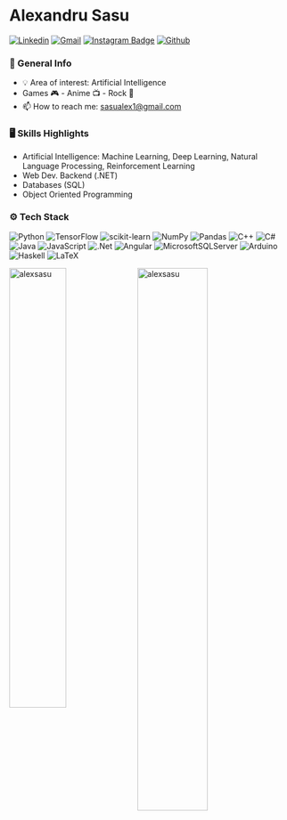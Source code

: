 <!--
**alexsasu/alexsasu** is a ✨ _special_ ✨ repository because its `README.md` (this file) appears on your GitHub profile.

Here are some ideas to get you started:

- 🔭 I’m currently working on ...
- 🌱 I’m currently learning ...
- 👯 I’m looking to collaborate on ...
- 🤔 I’m looking for help with ...
- 💬 Ask me about ...
- 📫 How to reach me: ...
- 😄 Pronouns: ...
- ⚡ Fun fact: ...
-->

# Alexandru Sasu

<!-- [![Hits](https://hits.seeyoufarm.com/api/count/incr/badge.svg?url=https%3A%2F%2Fgithub.com%2Falexsasu%2Falexsasu&count_bg=%2379C83D&title_bg=%23555555&icon=&icon_color=%23E7E7E7&title=Profile+Views&edge_flat=false)](https://hits.seeyoufarm.com) -->
[![Linkedin](https://img.shields.io/badge/-LinkedIn-blue?style=flat&logo=Linkedin&logoColor=white)](https://www.linkedin.com/in/alexsasu/)
[![Gmail](https://img.shields.io/badge/-Gmail-c14438?style=flat&logo=Gmail&logoColor=white)](mailto:sasualex1@gmail.com)
[![Instagram Badge](https://img.shields.io/badge/-Instagram-purple?logo=instagram&logoColor=white&link=https://instagram.com/alex_sasu01/)](https://www.instagram.com/alex_sasu01)
[![Github](https://img.shields.io/github/followers/alexsasu?label=Follow&style=social)](https://github.com/alexsasu)

### 📃 General Info

- 💡 Area of interest: Artificial Intelligence
- Games 🎮 - Anime 📺 - Rock 🎵
- 📫 How to reach me: sasualex1@gmail.com

### 🖥 Skills Highlights

- Artificial Intelligence: Machine Learning, Deep Learning, Natural Language Processing, Reinforcement Learning
- Web Dev. Backend (.NET)
- Databases (SQL)
- Object Oriented Programming

### ⚙ Tech Stack

![Python](https://img.shields.io/badge/python-3670A0?style=for-the-badge&logo=python&logoColor=ffdd54) ![TensorFlow](https://img.shields.io/badge/TensorFlow-%23FF6F00.svg?style=for-the-badge&logo=TensorFlow&logoColor=white) ![scikit-learn](https://img.shields.io/badge/scikit--learn-%23F7931E.svg?style=for-the-badge&logo=scikit-learn&logoColor=white) ![NumPy](https://img.shields.io/badge/numpy-%23013243.svg?style=for-the-badge&logo=numpy&logoColor=white) ![Pandas](https://img.shields.io/badge/pandas-%23150458.svg?style=for-the-badge&logo=pandas&logoColor=white) ![C++](https://img.shields.io/badge/c++-%2300599C.svg?style=for-the-badge&logo=c%2B%2B&logoColor=white) ![C#](https://img.shields.io/badge/c%23-%23239120.svg?style=for-the-badge&logo=csharp&logoColor=white) ![Java](https://img.shields.io/badge/java-%23ED8B00.svg?style=for-the-badge&logo=openjdk&logoColor=white) ![JavaScript](https://img.shields.io/badge/javascript-%23323330.svg?style=for-the-badge&logo=javascript&logoColor=%23F7DF1E) ![.Net](https://img.shields.io/badge/.NET-5C2D91?style=for-the-badge&logo=.net&logoColor=white) ![Angular](https://img.shields.io/badge/angular-%23DD0031.svg?style=for-the-badge&logo=angular&logoColor=white) ![MicrosoftSQLServer](https://img.shields.io/badge/Microsoft%20SQL%20Server-CC2927?style=for-the-badge&logo=microsoft%20sql%20server&logoColor=white) ![Arduino](https://img.shields.io/badge/-Arduino-00979D?style=for-the-badge&logo=Arduino&logoColor=white) ![Haskell](https://img.shields.io/badge/Haskell-5e5086?style=for-the-badge&logo=haskell&logoColor=white) ![LaTeX](https://img.shields.io/badge/latex-%23008080.svg?style=for-the-badge&logo=latex&logoColor=white)

<div>
  <img width="45%" align="left" src="https://github-readme-stats.vercel.app/api/top-langs?username=alexsasu&show_icons=true&locale=en&layout=compact" alt="alexsasu" />
  <img width="50%"  src="https://github-readme-streak-stats.herokuapp.com/?user=alexsasu&" alt="alexsasu" />
</div>
